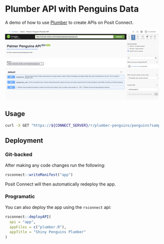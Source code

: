 # Plumber API with Penguins Data

A demo of how to use [Plumber](https://www.rplumber.io/index.html) to create APIs on Posit Connect.

![screenshot](imgs/screenshot.png)

## Usage

```bash
curl -X GET "https://${CONNECT_SERVER}/r/plumber-penguins/penguins?sample_size=5"
```

## Deployment

### Git-backed

After making any code changes run the following:

```r
rsconnect::writeManifest("app")
```

Posit Connect will then automatically redeploy the app.

### Programatic

You can also deploy the app using the `rsconnect` api:

```r
rsconnect::deployAPI(
  api = "app",
  appFiles = c("plumber.R"),
  appTitle = "Shiny Penguins Plumber"
)
```
